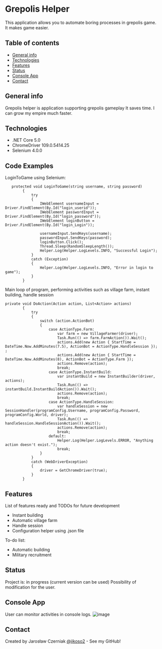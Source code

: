 # Grepolis Helper
> 
This application allows you to automate boring processes in grepolis game. It makes game easier.

## Table of contents
* [General info](#general-info)
* [Technologies](#technologies)
* [Features](#features)
* [Status](#status)
* [Console App](#consoleapp)
* [Contact](#contact)

## General info

Grepolis helper is application supporting grepolis gameplay
It saves time. 
I can grow my empire much faster. 

## Technologies
* .NET Core 5.0
* ChromeDriver 109.0.5414.25
* Selenium 4.0.0

## Code Examples
LoginToGame using Selenium:
```
   protected void LoginToGame(string username, string password)
		{
			try
			{
				IWebElement usernameInput = Driver.FindElement(By.Id("login_userid"));
				IWebElement passwordInput = Driver.FindElement(By.Id("login_password"));
				IWebElement loginButton = Driver.FindElement(By.Id("login_Login"));

				usernameInput.SendKeys(username);
				passwordInput.SendKeys(password);
				loginButton.Click();
				Thread.Sleep(RandomSleepLength());
				Helper.Log(Helper.LogLevels.INFO, "Successful Login");
			}
			catch (Exception)
			{
				Helper.Log(Helper.LogLevels.INFO, "Error in login to game");
			}
		}
```
Main loop of program, performing activities such as village farm, instant building, handle session
```
private void DoAction(Action action, List<Action> actions)
		{
			try
			{
				switch (action.ActionBot)
				{
					case ActionType.Farm:
						var farm = new VillageFarmer(driver);
						Task.Run(() => farm.FarmAction()).Wait();
						actions.Add(new Action { StartTime = DateTime.Now.AddMinutes(7.5), ActionBot = ActionType.HandleSession }); ;
						actions.Add(new Action { StartTime = DateTime.Now.AddMinutes(8), ActionBot = ActionType.Farm });
						actions.Remove(action);
						break;
					case ActionType.InstantBuild:
						var instantBuild = new InstantBuilder(driver, actions);
						Task.Run(() => instantBuild.InstantBuildAction()).Wait();
						actions.Remove(action);
						break;
					case ActionType.HandleSession:
						var handleSession = new SessionHandler(programConfig.Username, programConfig.Password, programConfig.World, driver);
						Task.Run(() => handleSession.HandleSessionAction()).Wait();
						actions.Remove(action);
						break;
					default:
						Helper.Log(Helper.LogLevels.ERROR, "Anything action doesn't exist.");
						break;
				}
			}
			catch (WebDriverException)
			{
				driver = GetChromeDriver(true);
			}
		} 
```

## Features
List of features ready and TODOs for future development
* Instant building
* Automatic village farm
* Handle session
* Configuration helper using .json file

To-do list:
* Automatic building
* Military recruitment

## Status
Project is: in progress (current version can be used)
Possibility of modification for the user.

## Console App
User can monitor activities in console logs.
![image](https://user-images.githubusercontent.com/69644118/211190782-0ea6787d-1dfa-4251-a55b-48cf4656580c.png)

## Contact
Created by Jarosław Czerniak [@jikoso2](https://github.com/jikoso2) - See my GitHub!
